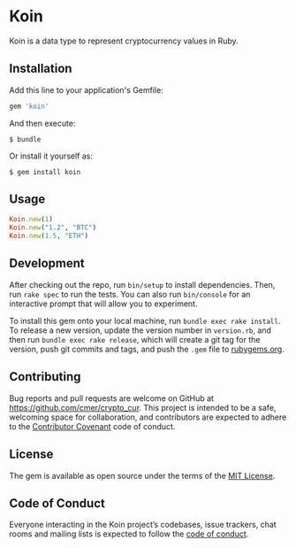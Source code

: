# Koin

Koin is a data type to represent cryptocurrency values in Ruby.

## Installation

Add this line to your application's Gemfile:

```ruby
gem 'koin'
```

And then execute:

    $ bundle

Or install it yourself as:

    $ gem install koin

## Usage

```ruby
Koin.new(1)
Koin.new("1.2", "BTC")
Koin.new(1.5, "ETH")
```

## Development

After checking out the repo, run `bin/setup` to install dependencies. Then, run `rake spec` to run the tests. You can also run `bin/console` for an interactive prompt that will allow you to experiment.

To install this gem onto your local machine, run `bundle exec rake install`. To release a new version, update the version number in `version.rb`, and then run `bundle exec rake release`, which will create a git tag for the version, push git commits and tags, and push the `.gem` file to [rubygems.org](https://rubygems.org).

## Contributing

Bug reports and pull requests are welcome on GitHub at https://github.com/cmer/crypto_cur. This project is intended to be a safe, welcoming space for collaboration, and contributors are expected to adhere to the [Contributor Covenant](http://contributor-covenant.org) code of conduct.

## License

The gem is available as open source under the terms of the [MIT License](https://opensource.org/licenses/MIT).

## Code of Conduct

Everyone interacting in the Koin project’s codebases, issue trackers, chat rooms and mailing lists is expected to follow the [code of conduct](https://github.com/cmer/crypto_cur/blob/master/CODE_OF_CONDUCT.md).
